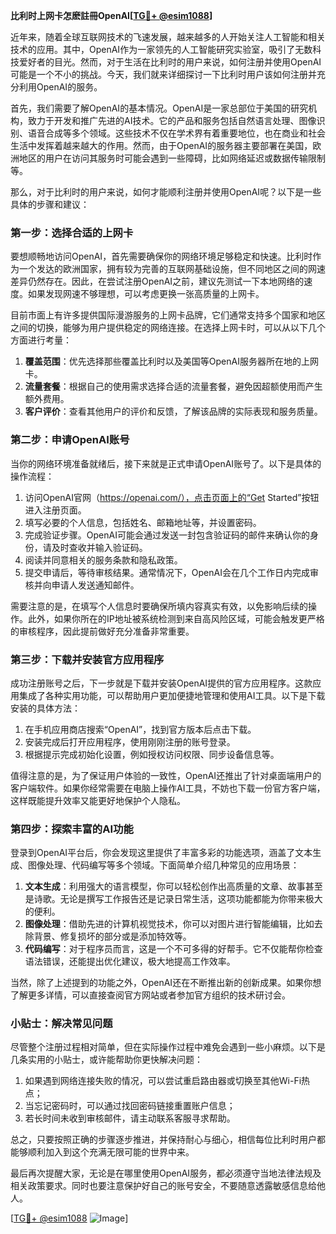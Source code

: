 **比利时上网卡怎麽註冊OpenAI[[TG💪+ @esim1088](https://t.me/s/esim1088)]**

近年来，随着全球互联网技术的飞速发展，越来越多的人开始关注人工智能和相关技术的应用。其中，OpenAI作为一家领先的人工智能研究实验室，吸引了无数科技爱好者的目光。然而，对于生活在比利时的用户来说，如何注册并使用OpenAI可能是一个不小的挑战。今天，我们就来详细探讨一下比利时用户该如何注册并充分利用OpenAI的服务。

首先，我们需要了解OpenAI的基本情况。OpenAI是一家总部位于美国的研究机构，致力于开发和推广先进的AI技术。它的产品和服务包括自然语言处理、图像识别、语音合成等多个领域。这些技术不仅在学术界有着重要地位，也在商业和社会生活中发挥着越来越大的作用。然而，由于OpenAI的服务器主要部署在美国，欧洲地区的用户在访问其服务时可能会遇到一些障碍，比如网络延迟或数据传输限制等。

那么，对于比利时的用户来说，如何才能顺利注册并使用OpenAI呢？以下是一些具体的步骤和建议：

### 第一步：选择合适的上网卡

要想顺畅地访问OpenAI，首先需要确保你的网络环境足够稳定和快速。比利时作为一个发达的欧洲国家，拥有较为完善的互联网基础设施，但不同地区之间的网速差异仍然存在。因此，在尝试注册OpenAI之前，建议先测试一下本地网络的速度。如果发现网速不够理想，可以考虑更换一张高质量的上网卡。

目前市面上有许多提供国际漫游服务的上网卡品牌，它们通常支持多个国家和地区之间的切换，能够为用户提供稳定的网络连接。在选择上网卡时，可以从以下几个方面进行考量：

1. **覆盖范围**：优先选择那些覆盖比利时以及美国等OpenAI服务器所在地的上网卡。
2. **流量套餐**：根据自己的使用需求选择合适的流量套餐，避免因超额使用而产生额外费用。
3. **客户评价**：查看其他用户的评价和反馈，了解该品牌的实际表现和服务质量。

### 第二步：申请OpenAI账号

当你的网络环境准备就绪后，接下来就是正式申请OpenAI账号了。以下是具体的操作流程：

1. 访问OpenAI官网（https://openai.com/），点击页面上的“Get Started”按钮进入注册页面。
2. 填写必要的个人信息，包括姓名、邮箱地址等，并设置密码。
3. 完成验证步骤。OpenAI可能会通过发送一封包含验证码的邮件来确认你的身份，请及时查收并输入验证码。
4. 阅读并同意相关的服务条款和隐私政策。
5. 提交申请后，等待审核结果。通常情况下，OpenAI会在几个工作日内完成审核并向申请人发送通知邮件。

需要注意的是，在填写个人信息时要确保所填内容真实有效，以免影响后续的操作。此外，如果你所在的IP地址被系统检测到来自高风险区域，可能会触发更严格的审核程序，因此提前做好充分准备非常重要。

### 第三步：下载并安装官方应用程序

成功注册账号之后，下一步就是下载并安装OpenAI提供的官方应用程序。这款应用集成了各种实用功能，可以帮助用户更加便捷地管理和使用AI工具。以下是下载安装的具体方法：

1. 在手机应用商店搜索“OpenAI”，找到官方版本后点击下载。
2. 安装完成后打开应用程序，使用刚刚注册的账号登录。
3. 根据提示完成初始化设置，例如授权访问权限、同步设备信息等。

值得注意的是，为了保证用户体验的一致性，OpenAI还推出了针对桌面端用户的客户端软件。如果你经常需要在电脑上操作AI工具，不妨也下载一份官方客户端，这样既能提升效率又能更好地保护个人隐私。

### 第四步：探索丰富的AI功能

登录到OpenAI平台后，你会发现这里提供了丰富多彩的功能选项，涵盖了文本生成、图像处理、代码编写等多个领域。下面简单介绍几种常见的应用场景：

1. **文本生成**：利用强大的语言模型，你可以轻松创作出高质量的文章、故事甚至是诗歌。无论是撰写工作报告还是记录日常生活，这项功能都能为你带来极大的便利。
2. **图像处理**：借助先进的计算机视觉技术，你可以对图片进行智能编辑，比如去除背景、修复损坏的部分或是添加特效等。
3. **代码编写**：对于程序员而言，这是一个不可多得的好帮手。它不仅能帮你检查语法错误，还能提出优化建议，极大地提高工作效率。

当然，除了上述提到的功能之外，OpenAI还在不断推出新的创新成果。如果你想了解更多详情，可以直接查阅官方网站或者参加官方组织的技术研讨会。

### 小贴士：解决常见问题

尽管整个注册过程相对简单，但在实际操作过程中难免会遇到一些小麻烦。以下是几条实用的小贴士，或许能帮助你更快解决问题：

1. 如果遇到网络连接失败的情况，可以尝试重启路由器或切换至其他Wi-Fi热点；
2. 当忘记密码时，可以通过找回密码链接重置账户信息；
3. 若长时间未收到审核邮件，请主动联系客服寻求帮助。

总之，只要按照正确的步骤逐步推进，并保持耐心与细心，相信每位比利时用户都能够顺利加入到这个充满无限可能的世界中来。

最后再次提醒大家，无论是在哪里使用OpenAI服务，都必须遵守当地法律法规及相关政策要求。同时也要注意保护好自己的账号安全，不要随意透露敏感信息给他人。

[[TG💪+ @esim1088](https://t.me/s/esim1088) ![Image](https://i.postimg.cc/4NQfJmqS/Snipaste-2025-05-13-00-14-12.png)]